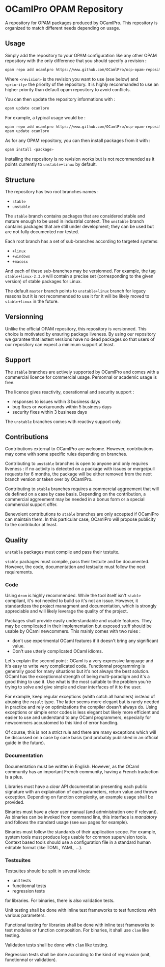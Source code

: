 # OCamlPro OPAM Repository

A repository for OPAM packages produced by OCamlPro. This repository is
organized to match different needs depending on usage.

## Usage

Simply add the repository to your OPAM configuration like any other OPAM
repository with the only difference that you should specify a revision :

```sh
opam repo add ocamlpro https://www.github.com/OCamlPro/ocp-opam-repository#<revision> <priority>
```

Where `<revision>` is the revision you want to use (see below) and `<priority>`
the priority of the repository. It is highly recommanded to use an higher
priority than default opam repository to avoid conflicts.

You can then update the repository informations with :

```sh
opam update ocamlpro
```

For example, a typical usage would be :

```sh
opam repo add ocamlpro https://www.github.com/OCamlPro/ocp-opam-repository#stable+linux-2.3.0
opam update ocamlpro
```

As for any OPAM repository, you can then install packages from it with :

```sh
opam install <package>
```

Installing the repository is no revision works but is not recommended as it
points currently to `unstable+linux` by default.

## Structure

The repository has two root branches names :

- `stable`
- `unstable`

The `stable` branch contains packages that are considered stable and mature
enough to be used in industrial context. The `unstable` branch contains
packages that are still under development; they can be used but are not fully
documented nor tested.

Each root branch has a set of sub-branches according to targeted systems:

- `+linux`
- `+windows`
- `+macosx`

And each of these sub-branches may be versionned. For example, the
tag `stable+linux-2.3.0` will contain a precise set (corresponding to the
given version) of stable packages for Linux.

The default `master` branch points to `unstable+linux` branch for legacy
reasons but it is not recommended to use it for it will be likely moved
to `stable+linux` in the future.

## Versionning

Unlike the official OPAM repository, this repository is versionned. This choice
is motivated by ensuring package liveness. By using our repository we garantee
that lastest versions have no dead packages so that users of our repository
can expect a minimum support at least.

## Support

The `stable` branches are actively supported by OCamlPro and comes with a
commercial licence for commercial usage. Personnal or academic usage is free.

The licence gives reactivity, operationnal and security support :

- responses to issues within 3 business days
- bug fixes or workarounds within 5 business days
- security fixes within 3 business days

The `unstable` branches comes with reactivy support only.

## Contributions

Contributions external to OCamlPro are welcome. However, contributions may
come with some specific rules depending on branches.

Contributing to `unstable` branches is open to anyone and only requires
liveness : if no activity is detected on a package with issues or merge/pull
requests for 6 months, the package will be either removed from the next branch
version or taken over by OCamlPro.

Contributing to `stable` branches requires a commercial aggreement that will
de defined on a case by case basis. Depending on the contribution, a commercial
aggreement may be needed in a bonus form or a special
commercial support offer.

Benevolent contributions to `stable` branches are only accepted if
OCamlPro can maintain them. In this particular case, OCamlPro will propose
publicity to the contributor at least.

## Quality

`unstable` packages must compile and pass their testuite.

`stable` packages must compile, pass their testuite and be documented. However,
the code, documentation and testsuite must follow the next requirements.

### Code

Using `drom` is highly recommended. While the tool itself isn't `stable`
compliant, it's not needed to build so it's not an issue. However, it
standardizes the project managment and documentation, which is strongly
appreciable and will likely leverage the quality of the project.

Packages shall provide easily understandable and usable features. They may
be complicated in their implementation but exposed stuff should be usable
by OCaml newcommers. This mainly comes with two rules :

- don't use experimental OCaml features if it doesn't bring any significant
  value.
- Don't use utterly complicated OCaml idioms.

Let's explain the second point : OCaml is a very expressive language and
it's easy to write very complicated code. Functionnal programming is generally
good for many situations but it's not always the best solution. OCaml has the
exceptionnal strength of being multi-paradigm and it's a good thing to use
it. Use what is the most suitable to the problem you're trying to solve and
give simple and clear interfaces of it to the user.

For example, keep regular
exceptions (whith catch all handlers) instead of abusing the `result` type. The
latter seems more elegant but is rarely needed in practice and rely on
optimizations the compiler doesn't always do. Using exceptions or simple error
codes is less elegant but likely more efficient and easier to use and
understand to any OCaml programmers, especially for newcommers accustomed to
this kind of error handling.

Of course, this is not a strict rule and there are many exceptions which will
be discussed on a case by case basis (and probably published in an official
guide in the future).

### Documentation

Documentation must be written in English. However, as the OCaml community
has an important French community, having a French traduction is a plus.

Libraries must have a *clear* API documentation presenting each public
signature with an explaination of each parameters, return value and thrown
exception. Depending on function complexity, an example usage shall be
provided.

Binaries must have a *clear* user manual (and administration one if relevant).
As binaries can be invoked from command line, this interface is *mandatory*
and follows the standard usage (see `man` pages for example).

Binaries must follow the standards of their application scope. For example,
system tools must produce logs usable for common supervision tools. Context
based tools should use a configuration file in a standard human editable format
(like TOML, YAML, ...).

### Testsuites

Testsuites should be split in several kinds:

- unit tests
- functionnal tests
- regression tests

for libraries. For binaries, there is also validation tests.

Unit testing shall be done with inline test frameworks to test functions with
various parameters.

Functional testing for libraries shall be done with inline test frameworks to
test modules or function composition. For binaries, it shall use `clam` like
testing.

Validation tests shall be done with `clam` like testing.

Regression tests shall be done according to the kind of regression (unit,
functionnal or validation).


